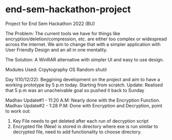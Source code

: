 # end-sem-hackathon-project
Project for End Sem Hackathon 2022 (BU)

The Problem:
The current tools we have for things like encryption/deletion/compression, etc. are either too complex or widespread across
the internet. We aim to change that with a simpler application with User Friendly Design and an all in one mentality.

The Solution:
A WinRAR alternative with simpler UI and easy to use design.

Modules Used:
Crpytography
OS
Random
shutil


Day 1(10/12/22):
Beggining development on the project and aim to have a working prototype by 5 p.m today.
Starting from scratch.
Update:
Realised that 5 p.m was an unacheivable goal so pushed it back to Sunday

Madhav Update#1 - 11:20 A.M:
Nearly done with the Encryption Function.
Madhav Update#2 - 1:28 P.M:
Done with Encryption and Decryption, point to work out:
1. Key File needs to get deleted after each run of decryption script
2. Encrypted file (New) is stored in directory where exe is run similar to decrypted file, need to add functionality to choose directory.
